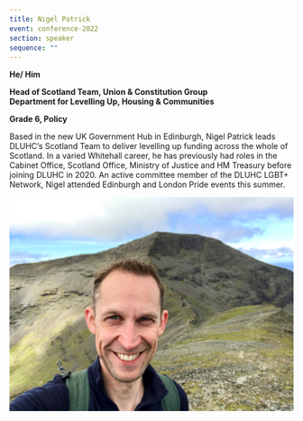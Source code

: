 ```yaml
---
title: Nigel Patrick
event: conference-2022
section: speaker
sequence: ""
---
```


**He/ Him**

**Head of Scotland Team, Union & Constitution Group**\
**Department for Levelling Up, Housing & Communities**

**Grade 6, Policy**

Based in the new UK Government Hub in Edinburgh, Nigel Patrick leads DLUHC’s Scotland Team to deliver levelling up funding across the whole of Scotland. In a varied Whitehall career, he has previously had roles in the Cabinet Office, Scotland Office, Ministry of Justice and HM Treasury before joining DLUHC in 2020. An active committee member of the DLUHC LGBT+ Network, Nigel attended Edinburgh and London Pride events this summer.

![](/assets/images/uploads/nigel_patrick.jpg)